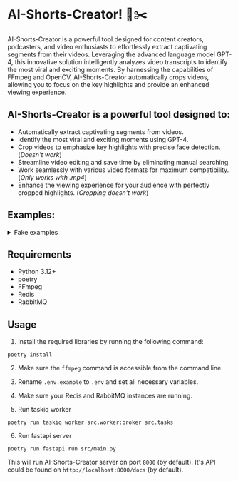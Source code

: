 # AI-Shorts-Creator! 🎥✂️

AI-Shorts-Creator is a powerful tool designed for content creators, podcasters, and video enthusiasts to effortlessly extract captivating segments from their videos. Leveraging the advanced language model GPT-4, this innovative solution intelligently analyzes video transcripts to identify the most viral and exciting moments. By harnessing the capabilities of FFmpeg and OpenCV, AI-Shorts-Creator automatically crops videos, allowing you to focus on the key highlights and provide an enhanced viewing experience.

## AI-Shorts-Creator is a powerful tool designed to:

- Automatically extract captivating segments from videos.
- Identify the most viral and exciting moments using GPT-4.
- Crop videos to emphasize key highlights with precise face detection. (*Doesn't work*)
- Streamline video editing and save time by eliminating manual searching.
- Work seamlessly with various video formats for maximum compatibility. (*Only works with .mp4*)
- Enhance the viewing experience for your audience with perfectly cropped highlights. (*Cropping doesn't work*)


## Examples: 

<details>
  <summary>Fake examples</summary>

Source Video : https://www.youtube.com/watch?v=NHaczOsMQ20
![thumbnail](https://github.com/NisaarAgharia/AI-Video-Cropper/assets/22457544/7dbf9b92-2a08-4948-bb49-e41350ae4a02)

## Output Shorts:

<div align="center">
  <img src="https://github.com/NisaarAgharia/AI-Video-Cropper/assets/22457544/81b0759b-7cc9-4622-9440-3ccf9400ede2" alt="Demo GIF 1" width="280"/>
  <img src="https://github.com/NisaarAgharia/AI-Video-Cropper/assets/22457544/f3ea6e7d-f999-4597-87fc-0166c1be7840" alt="Demo GIF 2" width="280"/>
  <img src="https://github.com/NisaarAgharia/AI-Video-Cropper/assets/22457544/8aeeb666-cff0-493a-8a9a-18780badd79f" alt="Demo GIF 3" width="280"/>
</div>

https://github.com/NisaarAgharia/AI-Shorts-Creator/assets/22457544/318c8cf1-bcc3-4ed7-a979-7af17e545e6e

</details>

## Requirements
- Python 3.12+
- poetry
- FFmpeg
- Redis
- RabbitMQ

## Usage

1. Install the required libraries by running the following command:

```shell
poetry install
```

2. Make sure the `ffmpeg` command is accessible from the command line.

3. Rename `.env.example` to `.env` and set all necessary variables.

4. Make sure your Redis and RabbitMQ instances are running.

5. Run taskiq worker

```shell
poetry run taskiq worker src.worker:broker src.tasks
```

6. Run fastapi server

```shell
poetry run fastapi run src/main.py
```

This will run AI-Shorts-Creator server on port `8000` (by default). It's API could be found on `http://localhost:8000/docs` (by default).
